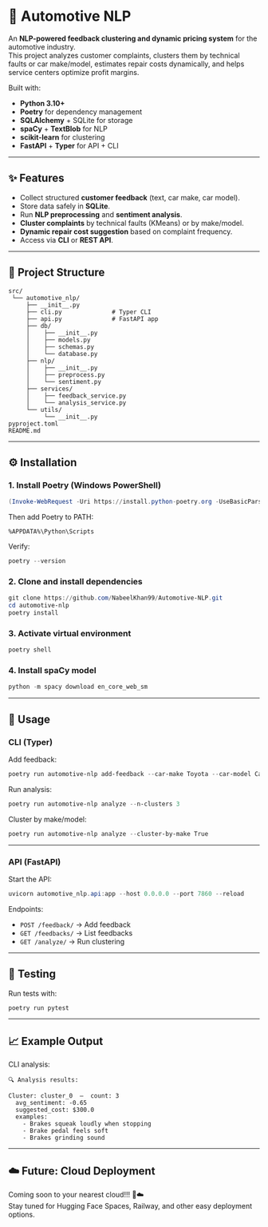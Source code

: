 # 🚗 Automotive NLP

An **NLP-powered feedback clustering and dynamic pricing system** for the automotive industry.  
This project analyzes customer complaints, clusters them by technical faults or car make/model, estimates repair costs dynamically, and helps service centers optimize profit margins.

Built with:
- **Python 3.10+**
- **Poetry** for dependency management
- **SQLAlchemy** + SQLite for storage
- **spaCy** + **TextBlob** for NLP
- **scikit-learn** for clustering
- **FastAPI** + **Typer** for API + CLI

---

## ✨ Features

- Collect structured **customer feedback** (text, car make, car model).
- Store data safely in **SQLite**.
- Run **NLP preprocessing** and **sentiment analysis**.
- **Cluster complaints** by technical faults (KMeans) or by make/model.
- **Dynamic repair cost suggestion** based on complaint frequency.
- Access via **CLI** or **REST API**.

---

## 📂 Project Structure

```text
src/
 └── automotive_nlp/
     ├── __init__.py
     ├── cli.py              # Typer CLI
     ├── api.py              # FastAPI app
     ├── db/
     │    ├── __init__.py
     │    ├── models.py
     │    ├── schemas.py
     │    └── database.py
     ├── nlp/
     │    ├── __init__.py
     │    ├── preprocess.py
     │    └── sentiment.py
     ├── services/
     │    ├── feedback_service.py
     │    └── analysis_service.py
     └── utils/
          └── __init__.py
pyproject.toml
README.md
```

---

## ⚙️ Installation

### 1. Install Poetry (Windows PowerShell)

```powershell
(Invoke-WebRequest -Uri https://install.python-poetry.org -UseBasicParsing).Content | python -
```

Then add Poetry to PATH:

```
%APPDATA%\Python\Scripts
```

Verify:

```powershell
poetry --version
```

### 2. Clone and install dependencies

```powershell
git clone https://github.com/NabeelKhan99/Automotive-NLP.git
cd automotive-nlp
poetry install
```

### 3. Activate virtual environment

```powershell
poetry shell
```

### 4. Install spaCy model

```powershell
python -m spacy download en_core_web_sm
```

---

## 🚀 Usage

### CLI (Typer)

Add feedback:

```powershell
poetry run automotive-nlp add-feedback --car-make Toyota --car-model Camry --text "Brakes squeak loudly"
```

Run analysis:

```powershell
poetry run automotive-nlp analyze --n-clusters 3
```

Cluster by make/model:

```powershell
poetry run automotive-nlp analyze --cluster-by-make True
```

---

### API (FastAPI)

Start the API:

```powershell
uvicorn automotive_nlp.api:app --host 0.0.0.0 --port 7860 --reload
```

Endpoints:
- `POST /feedback/` → Add feedback  
- `GET /feedbacks/` → List feedbacks  
- `GET /analyze/` → Run clustering  



---

## 🧪 Testing

Run tests with:

```powershell
poetry run pytest
```

---

## 📈 Example Output

CLI analysis:

```text
🔍 Analysis results:

Cluster: cluster_0  —  count: 3
  avg_sentiment: -0.65
  suggested_cost: $300.0
  examples:
    - Brakes squeak loudly when stopping
    - Brake pedal feels soft
    - Brakes grinding sound
```

---

## ☁️ Future: Cloud Deployment

Coming soon to your nearest cloud!!! 🚀☁️  
Stay tuned for Hugging Face Spaces, Railway, and other easy deployment options.  
